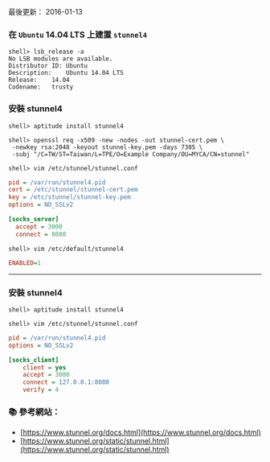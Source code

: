 最後更新： 2016-01-13              

### 在 `Ubuntu` 14.04 LTS 上建置 `stunnel4`

```console
shell> lsb_release -a
No LSB modules are available.
Distributor ID:	Ubuntu
Description:	Ubuntu 14.04 LTS
Release:	14.04
Codename:	trusty
```
### 安裝 stunnel4 
```console
shell> aptitude install stunnel4
```

```console
shell> openssl req -x509 -new -nodes -out stunnel-cert.pem \
 -newkey rsa:2048 -keyout stunnel-key.pem -days 7305 \
 -subj "/C=TW/ST=Taiwan/L=TPE/O=Example Company/OU=MYCA/CN=stunnel"
```

```console
shell> vim /etc/stunnel/stunnel.conf
```

```ini
pid = /var/run/stunnel4.pid
cert = /etc/stunnel/stunnel-cert.pem
key = /etc/stunnel/stunnel-key.pem
options = NO_SSLv2

[socks_server]
  accept = 3000
  connect = 8080
```

```console
shell> vim /etc/default/stunnel4
```

```ini
ENABLED=1
```

---
### 安裝 stunnel4 
```console
shell> aptitude install stunnel4
```

```console
shell> vim /etc/stunnel/stunnel.conf
```
```ini
pid = /var/run/stunnel4.pid
options = NO_SSLv2

[socks_client]
    client = yes
    accept = 3000
    connect = 127.0.0.1:8080
    verify = 4
```





### :books: 參考網站：

- [https://www.stunnel.org/docs.html](https://www.stunnel.org/docs.html)
- [https://www.stunnel.org/static/stunnel.html](https://www.stunnel.org/static/stunnel.html)
